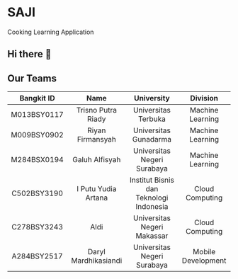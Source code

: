 # SAJI
Cooking Learning Application

## Hi there 👋

## Our Teams
| Bangkit ID | Name | University | Division |
|:----------:|:----:|:----------:|:--------:|
|M013BSY0117|Trisno Putra Riady|Universitas Terbuka|Machine Learning|
|M009BSY0902|Riyan Firmansyah|Universitas Gunadarma|Machine Learning|
|M284BSX0194|Galuh Alfisyah|Universitas Negeri Surabaya|Machine Learning|
|C502BSY3190|I Putu Yudia Artana|Institut Bisnis dan Teknologi Indonesia|Cloud Computing|
|C278BSY3243|Aldi |Universitas Negeri Makassar|Cloud Computing|
|A284BSY2517|Daryl Mardhikasiandi|Universitas Negeri Surabaya|Mobile Development|
<!--

**Here are some ideas to get you started:**

🙋‍♀️ A short introduction - what is your organization all about?
🌈 Contribution guidelines - how can the community get involved?
👩‍💻 Useful resources - where can the community find your docs? Is there anything else the community should know?
🍿 Fun facts - what does your team eat for breakfast?
🧙 Remember, you can do mighty things with the power of [Markdown](https://docs.github.com/github/writing-on-github/getting-started-with-writing-and-formatting-on-github/basic-writing-and-formatting-syntax)
-->
